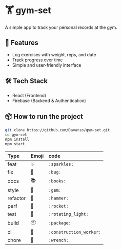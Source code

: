 # 🏋️ gym-set

A simple app to track your personal records at the gym.

## 🚀 Features

- Log exercises with weight, reps, and date
- Track progress over time
- Simple and user-friendly interface

## 🛠️ Tech Stack

- React (Frontend)
- Firebase (Backend & Authentication)

## 📦 How to run the project

```bash
git clone https://github.com/Davanso/gym-set.git
cd gym-set
npm install
npm start
```

| Type     | Emoji                 | code                    |
|:---------|:----------------------|:------------------------|
| feat     | :sparkles:            | `:sparkles:`            |
| fix      | :bug:                 | `:bug:`                 |
| docs     | :books:               | `:books:`               |
| style    | :gem:                 | `:gem:`                 |
| refactor | :hammer:              | `:hammer:`              |
| perf     | :rocket:              | `:rocket:`              |
| test     | :rotating_light:      | `:rotating_light:`      |
| build    | :package:             | `:package:`             |
| ci       | :construction_worker: | `:construction_worker:` |
| chore    | :wrench:              | `:wrench:`              |
